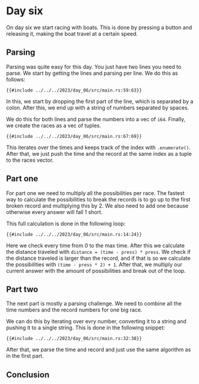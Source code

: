 # Day six

On day six we start racing with boats. This is done by pressing a button and releasing it, making the boat travel at a certain speed.

## Parsing

Parsing was quite easy for this day. You just have two lines you need to parse. We start by getting the lines and parsing per line. We do this as follows:

```rust,no_run,noplayground
{{#include ../../../2023/day_06/src/main.rs:59:63}}
```

In this, we start by dropping the first part of the line, which is separated by a colon. After this, we end up with a string of numbers separated by spaces.

We do this for both lines and parse the numbers into a vec of `i64`. Finally, we create the races as a vec of tuples.

```rust,no_run,noplayground
{{#include ../../../2023/day_06/src/main.rs:67:69}}
```

This iterates over the times and keeps track of the index with `.enumerate()`. After that, we just push the time and the record at the same index as a tuple to the races vector.

## Part one

For part one we need to multiply all the possibilities per race. The fastest way to calculate the possibilities to break the records is to go up to the first broken record and multiplying this by 2. We also need to add one because otherwise every answer will fall 1 short.

This full calculation is done in the following loop:

```rust,no_run,noplayground
{{#include ../../../2023/day_06/src/main.rs:14:24}}
```

Here we check every time from 0 to the max time. After this we calculate the distance traveled with `distance = (time - press) * press`. We check if the distance traveled is larger than the record, and if that is so we calculate the possibilities with `(time - press * 2) + 1`. After that, we multiply our current answer with the amount of possibilities and break out of the loop.

## Part two

The next part is mostly a parsing challenge. We need to combine all the time numbers and the record numbers for one big race.

We can do this by iterating over evry number, converting it to a string and pushing it to a single string. This is done in the following snippet:

```rust,no_run,noplayground
{{#include ../../../2023/day_06/src/main.rs:32:38}}
```

After that, we parse the time and record and just use the same algorithm as in the first part.

## Conclusion


